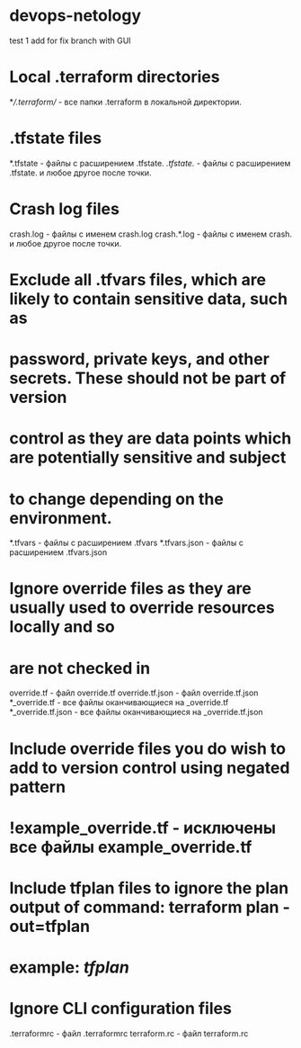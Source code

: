 # devops-netology
test 1
add for fix branch
with GUI

# Local .terraform directories
**/.terraform/* - все папки .terraform в локальной директории.

# .tfstate files
*.tfstate - файлы с расширением .tfstate.
*.tfstate.* - файлы с расширением .tfstate. и любое другое после точки.

# Crash log files
crash.log - файлы с именем crash.log
crash.*.log - файлы с именем crash. и любое другое после точки.

# Exclude all .tfvars files, which are likely to contain sensitive data, such as
# password, private keys, and other secrets. These should not be part of version 
# control as they are data points which are potentially sensitive and subject 
# to change depending on the environment.
*.tfvars - файлы с расширением .tfvars
*.tfvars.json - файлы с расширением .tfvars.json

# Ignore override files as they are usually used to override resources locally and so
# are not checked in
override.tf - файл override.tf
override.tf.json - файл override.tf.json
*_override.tf - все файлы оканчивающиеся на _override.tf
*_override.tf.json - все файлы оканчивающиеся на _override.tf.json

# Include override files you do wish to add to version control using negated pattern
# !example_override.tf - исключены все файлы example_override.tf

# Include tfplan files to ignore the plan output of command: terraform plan -out=tfplan
# example: *tfplan*

# Ignore CLI configuration files
.terraformrc - файл .terraformrc
terraform.rc - файл terraform.rc
